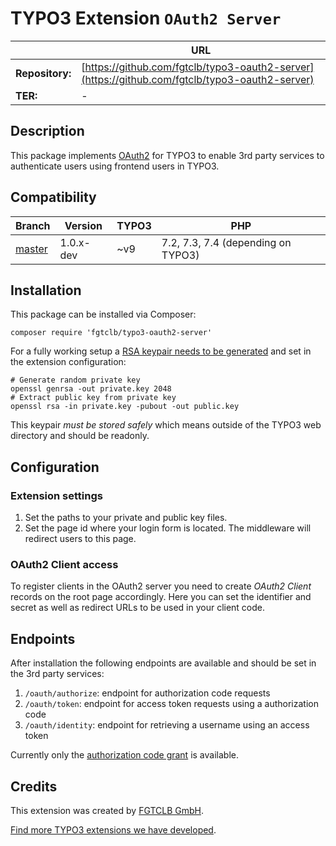 # TYPO3 Extension `OAuth2 Server`

|                 | URL                                                                                            |
|-----------------|------------------------------------------------------------------------------------------------|
| **Repository:** | [https://github.com/fgtclb/typo3-oauth2-server](https://github.com/fgtclb/typo3-oauth2-server) |
| **TER:**        | -                                                                                              |

## Description

This package implements [OAuth2](https://oauth.net/2/) for TYPO3 to enable 3rd party services to authenticate users
using frontend users in TYPO3.

## Compatibility

| Branch                                                  | Version   | TYPO3 | PHP                                |
|---------------------------------------------------------|-----------|-------|------------------------------------|
| [master](https://github.com/fgtclb/typo3-oauth2-server) | 1.0.x-dev | ~v9   | 7.2, 7.3, 7.4 (depending on TYPO3) |

## Installation

This package can be installed via Composer:

```shell
composer require 'fgtclb/typo3-oauth2-server'
```

For a fully working setup a [RSA keypair needs to be generated](fgtclb/typo3-oauth2-server) and set in the extension configuration:

```shell
# Generate random private key
openssl genrsa -out private.key 2048
# Extract public key from private key
openssl rsa -in private.key -pubout -out public.key
```

This keypair *must be stored safely* which means outside of the TYPO3 web directory and should be readonly.

## Configuration

### Extension settings

1. Set the paths to your private and public key files.
2. Set the page id where your login form is located. The middleware will redirect users to this page.

### OAuth2 Client access

To register clients in the OAuth2 server you need to create *OAuth2 Client* records on the root page accordingly.
Here you can set the identifier and secret as well as redirect URLs to be used in your client code.

## Endpoints

After installation the following endpoints are available and should be set in the 3rd party services:

1. `/oauth/authorize`: endpoint for authorization code requests
2. `/oauth/token`: endpoint for access token requests using a authorization code
3. `/oauth/identity`: endpoint for retrieving a username using an access token

Currently only the [authorization code grant](https://oauth2.thephpleague.com/authorization-server/auth-code-grant/) is available.

## Credits

This extension was created by [FGTCLB GmbH](https://www.fgtclb.com/).

[Find more TYPO3 extensions we have developed](https://github.com/fgtclb/).